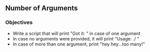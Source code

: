 ## Number of Arguments

### Objectives

* Write a script that will print "Got it: <argument value>" in case of one argument
* In case no arguments were provided, it will print "Usage: ./<program name> <argument>"
* In case of more than one argument, print "hey hey...too many!"

